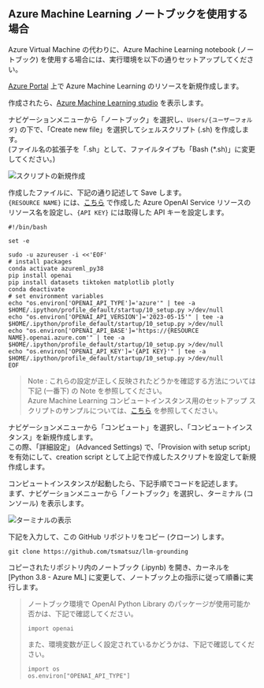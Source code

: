 ## Azure Machine Learning ノートブックを使用する場合

Azure Virtual Machine の代わりに、Azure Machine Learning notebook (ノートブック) を使用する場合には、実行環境を以下の通りセットアップしてください。

[Azure Portal](https://portal.azure.com) 上で Azure Machine Learning のリソースを新規作成します。

作成されたら、[Azure Machine Learning studio](https://ml.azure.com/) を表示します。

ナビゲーションメニューから「ノートブック」を選択し、```Users/{ユーザーフォルダ}``` の下で、「Create new file」を選択してシェルスクリプト (.sh) を作成します。<br>
(ファイル名の拡張子を「.sh」として、ファイルタイプも「Bash (*.sh)」に変更してください。)

![スクリプトの新規作成](https://learn.microsoft.com/en-us/azure/machine-learning/media/how-to-create-manage-compute-instance/create-or-upload-file.png)

作成したファイルに、下記の通り記述して Save します。<br>
```{RESOURCE NAME}``` には、[こちら](./Readme.md) で作成した Azure OpenAI Service リソースのリソース名を設定し、```{API KEY}``` には取得した API キーを設定します。

```
#!/bin/bash

set -e

sudo -u azureuser -i <<'EOF'
# install packages
conda activate azureml_py38
pip install openai
pip install datasets tiktoken matplotlib plotly
conda deactivate
# set environment variables
echo "os.environ['OPENAI_API_TYPE']='azure'" | tee -a $HOME/.ipython/profile_default/startup/10_setup.py >/dev/null
echo "os.environ['OPENAI_API_VERSION']='2023-05-15'" | tee -a $HOME/.ipython/profile_default/startup/10_setup.py >/dev/null
echo "os.environ['OPENAI_API_BASE']='https://{RESOURCE NAME}.openai.azure.com'" | tee -a $HOME/.ipython/profile_default/startup/10_setup.py >/dev/null
echo "os.environ['OPENAI_API_KEY']='{API KEY}'" | tee -a $HOME/.ipython/profile_default/startup/10_setup.py >/dev/null
EOF
```

> Note : これらの設定が正しく反映されたどうかを確認する方法については下記 (一番下) の Note を参照してください。<br>
> Azure Machine Learning コンピュートインスタンス用のセットアップ スクリプトのサンプルについては、[こちら](https://github.com/azure/azureml-examples/tree/main/setup/setup-ci) を参照してください。


ナビゲーションメニューから「コンピュート」を選択し、「コンピュートインスタンス」を新規作成します。<br>
この際、「詳細設定」 (Advanced Settings) で、「Provision with setup script」を有効にして、creation script として上記で作成したスクリプトを設定して新規作成します。

コンピュートインスタンスが起動したら、下記手順でコードを記述します。<br>
まず、ナビゲーションメニューから「ノートブック」を選択し、ターミナル (コンソール) を表示します。

![ターミナルの表示](https://learn.microsoft.com/en-us/azure/machine-learning/media/how-to-use-terminal/open-terminal-window.png)

下記を入力して、この GitHub リポジトリをコピー (クローン) します。

```
git clone https://github.com/tsmatsuz/llm-grounding
```

コピーされたリポジトリ内のノートブック (.ipynb) を開き、カーネルを [Python 3.8 - Azure ML] に変更して、ノートブック上の指示に従って順番に実行します。

<blockquote>
ノートブック環境で OpenAI Python Library のパッケージが使用可能か否かは、下記で確認してください。

```
import openai
```

また、環境変数が正しく設定されているかどうかは、下記で確認してください。

```
import os
os.environ["OPENAI_API_TYPE"]
```
</blockquote>
